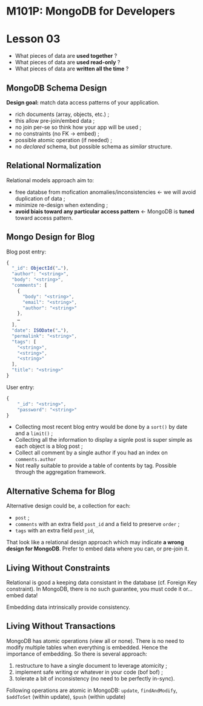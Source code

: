 # M101P: MongoDB for Developers

# Lesson 03

* What pieces of data are **used together** ?
* What pieces  of data are **used read-only** ?
* What pieces  of data are **written all the time** ?


 ## MongoDB Schema Design
 
**Design goal:** match data access patterns of your application.

* rich documents (array, objects, etc.) ;
* this allow pre-join/embed data ;
* no join per-se so think how your app will be used ;
* no constraints (no FK → embed) ;
* possible atomic operation (if needed) ;
* no _declared_ schema, but possible schema as _similar_ structure.

## Relational Normalization

Relational models approach aim to:
 
* free databse from mofication anomalies/inconsistencies ← we will avoid duplication of data ;
* minimize re-design when extending ;
* **avoid biais toward any particular access pattern** ← MongoDB is **tuned** toward access pattern.

## Mongo Design for Blog

Blog post entry:

```js
{
  "_id": ObjectId("…"),
  "author": "<string>",
  "body": "<string>",
  "comments": [
    {
      "body": "<string>",
      "email": "<string>",
      "author": "<string>"
    },
    …
  ],
  "date": ISODate("…"),
  "permalink": "<string>",
  "tags": [
    "<string>",
    "<string>",
    "<string>"
  ],
  "title": "<string>"
}
```

User entry:
```js
{
    "_id": "<string>",
    "password": "<string>"
}
```

* Collecting most recent blog entry would be done by a `sort()` by date and a `limit()` ;
* Collecting all the information to display a signle post is super simple as each object is a blog post ;
* Collect all comment by a single author if you had an index on `comments.author` 
* Not really suitable to provide a table of contents by tag. Possible through the aggregation framework.


## Alternative Schema for Blog

Alternative design could be, a collection for each:

* `post` ;
* `comments` with an extra field `post_id` and a field to preserve `order` ;
* `tags` with an extra field `post_id`,

That look like a relational design approach which may indicate **a wrong design for MongoDB**. Prefer to embed data 
where you can, or pre-join it.
 
## Living Without Constraints

Relational is good a keeping data consistant in the database (cf. Foreign Key constraint). In MongoDB, there is no 
such guarantee, you must code it or… embed data!

Embedding data intrinsically provide consistency.

## Living Without Transactions

MongoDB has atomic operations (view all or none). There is no need to modify multiple tables when everything is 
embedded. Hence the importance of embedding. So there is several approach:

1. restructure to have a single document to leverage atomicity ;
2. implement safe writing or whatever in your code (bof bof) ;
3. tolerate a bit of inconsistency (no need to be perfectly in-sync).

Following operations are atomic in MongoDB: `update`, `findAndModify`, `$addToSet` (within update), `$push` (within 
update) 